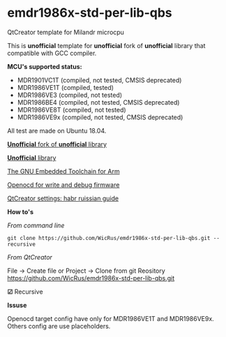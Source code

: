 

# emdr1986x-std-per-lib-qbs
QtCreator template for Milandr microcpu

This is **unofficial** template for **unofficial** fork of **unofficial** library that compatible with GCC compiler. 

**MCU's supported status:**
- MDR1901VC1T (compiled, not tested, CMSIS deprecated)
- MDR1986VE1T (compiled, tested)
- MDR1986VE3 (compiled, not tested)
- MDR1986BE4 (compiled, not tested, CMSIS deprecated)
- MDR1986VE8T (compiled, not tested)
- MDR1986VE9x (compiled, not tested, CMSIS deprecated)

All test are made on Ubuntu 18.04.

[**Unofficial** fork of **unofficial** library](https://github.com/WicRus/emdr1986x-std-per-lib)

[**Unofficial** library](https://github.com/eldarkg/emdr1986x-std-per-lib)

[The GNU Embedded Toolchain for Arm](https://developer.arm.com/tools-and-software/open-source-software/developer-tools/gnu-toolchain/gnu-rm/downloads)

[Openocd for write and debug firmware](http://openocd.org)

[QtCreator settings: habr ruissian guide](https://habr.com/ru/post/467455/)

**How to's**

*From command line*

    git clone https://github.com/WicRus/emdr1986x-std-per-lib-qbs.git --recursive

*From QtCreator*

File -> Create file or Project -> Clone from git 
Reository https://github.com/WicRus/emdr1986x-std-per-lib-qbs.git

**☑** Recursive



**Issuse** 

Openocd target config have only for MDR1986VE1T and MDR1986VE9x. Others config are use placeholders.
